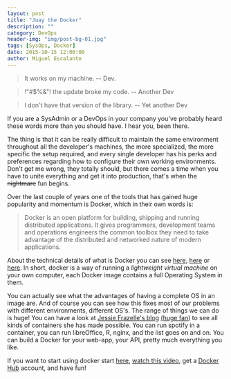 ```yaml
---
layout: post
title: "Juay the Docker"
description: ""
category: DevOps
header-img: "img/post-bg-01.jpg"
tags: [SysOps, Docker]
date: 2015-10-15 12:00:00
author: Miguel Escalante
---
```

>It works on my machine. -- Dev.

>!"#$%&"! the update broke my code. -- Another Dev

>I don't have that version of the library. -- Yet another Dev

If you are a SysAdmin or a DevOps in your company you've probably heard these words more than you should have. I hear you, been there. 

The thing is that it can be really difficult to maintain the same environment throughout all the developer's machines, the more specialized, the more specific the setup required, and every single developer has his perks and preferences regarding how to configure their own working environments. Don't get me wrong, they totally should, but there comes a time when you have to unite everything and get it into production, that's when the <s>nightmare</s> fun begins.

Over the last couple of years one of the tools that has gained  huge popularity and momentum is Docker, which in their own words is:

> Docker is an open platform for building, shipping and running distributed applications. It gives programmers, development teams and operations engineers the common toolbox they need to take advantage of the distributed and networked nature of modern applications.


About the technical details of what is Docker you can see [here](https://docs.docker.com/introduction/understanding-docker/), [here](http://devopscube.com/what-is-docker/) or [here](http://stackoverflow.com/questions/16047306/how-is-docker-different-from-a-normal-virtual-machine). In short, docker is a way of running a _lightweight virtual machine_ on your own computer, each Docker image contains a full Operating System in them. 

You can actually see what the advantages of having a complete OS in an image are. And of course you can see how this fixes most of our problems with different environments, different OS's. The range of things we can do is huge! You can have a look at [Jessie Frazelle's blog](https://blog.jessfraz.com/) [(huge fan](http://www.findtheneedle.co.uk/images/companydescription/135414.jpg)) to see all kinds of containers she has made possible. You can run spotify in a container, you can run libreOffice, R, nginx, and the list goes on and on. You can build a Docker for your web-app, your API, pretty much everything you like.

If you want to start using docker start [here](https://docs.docker.com/linux/started/), [watch this video](https://www.youtube.com/watch?v=Q5POuMHxW-0), get a [Docker Hub](https://hub.docker.com/) account, and have fun! 
